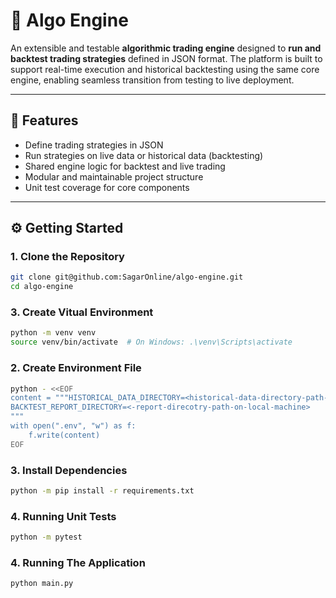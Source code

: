 # 🧠 Algo Engine

An extensible and testable **algorithmic trading engine** designed to **run and backtest trading strategies** defined in JSON format. The platform is built to support real-time execution and historical backtesting using the same core engine, enabling seamless transition from testing to live deployment.

---

## 🚀 Features

- Define trading strategies in JSON
- Run strategies on live data or historical data (backtesting)
- Shared engine logic for backtest and live trading
- Modular and maintainable project structure
- Unit test coverage for core components

---

## ⚙️ Getting Started

### 1. Clone the Repository
```bash
git clone git@github.com:SagarOnline/algo-engine.git
cd algo-engine
```

### 3. Create Vitual Environment
```bash
python -m venv venv
source venv/bin/activate  # On Windows: .\venv\Scripts\activate
```

### 2. Create Environment File
```bash
python - <<EOF
content = """HISTORICAL_DATA_DIRECTORY=<historical-data-directory-path-on-local-machine>
BACKTEST_REPORT_DIRECTORY=<-report-direcotry-path-on-local-machine>
"""
with open(".env", "w") as f:
    f.write(content)
EOF

```

### 3. Install Dependencies
```bash
python -m pip install -r requirements.txt
```


### 4. Running Unit Tests
```bash
python -m pytest
```

### 4. Running The Application
```bash
python main.py
```


